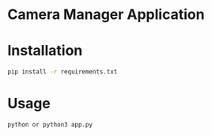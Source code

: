 # Camera Manager Application
# Installation

```bash
pip install -r requirements.txt
```
# Usage 
```bash
python or python3 app.py
```
